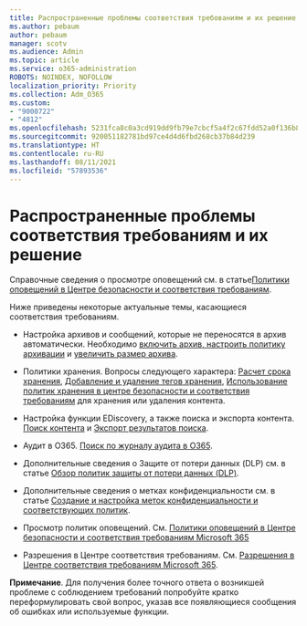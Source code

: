 ```yaml
---
title: Распространенные проблемы соответствия требованиям и их решение
ms.author: pebaum
author: pebaum
manager: scotv
ms.audience: Admin
ms.topic: article
ms.service: o365-administration
ROBOTS: NOINDEX, NOFOLLOW
localization_priority: Priority
ms.collection: Adm_O365
ms.custom:
- "9000722"
- "4812"
ms.openlocfilehash: 5231fca8c0a3cd919dd9fb79e7cbcf5a4f2c67fdd52a0f136b87e9331a3d6c44
ms.sourcegitcommit: 920051182781bd97ce4d4d6fbd268cb37b84d239
ms.translationtype: HT
ms.contentlocale: ru-RU
ms.lasthandoff: 08/11/2021
ms.locfileid: "57893536"
---
```

# <a name="compliance-common-issues-and-resolutions"></a>Распространенные проблемы соответствия требованиям и их решение

Справочные сведения о просмотре оповещений см. в статье[Политики оповещений в Центре безопасности и соответствия требованиям](https://docs.microsoft.com/microsoft-365/compliance/alert-policies).

Ниже приведены некоторые актуальные темы, касающиеся соответствия требованиям.

- Настройка архивов и сообщений, которые не переносятся в архив автоматически. Необходимо [включить архив, настроить политику архивации](https://docs.microsoft.com/microsoft-365/compliance/set-up-an-archive-and-deletion-policy-for-mailboxes) и [увеличить размер архива](https://docs.microsoft.com/microsoft-365/compliance/enable-unlimited-archiving).

- Политики хранения. Вопросы следующего характера: [Расчет срока хранения](https://docs.microsoft.com/exchange/security-and-compliance/messaging-records-management/retention-age), [Добавление и удаление тегов хранения](https://docs.microsoft.com/exchange/security-and-compliance/messaging-records-management/add-or-remove-retention-tags), [Использование политик хранения в центре безопасности и соответствия требованиям](https://docs.microsoft.com/exchange/security-and-compliance/messaging-records-management/create-a-retention-policy) для хранения или удаления контента.

- Настройка функции EDiscovery, а также поиска и экспорта контента. [Поиск контента](https://docs.microsoft.com/microsoft-365/compliance/content-search) и [Экспорт результатов поиска](https://docs.microsoft.com/microsoft-365/compliance/export-search-results).

- Аудит в O365. [Поиск по журналу аудита в O365](https://docs.microsoft.com/microsoft-365/compliance/search-the-audit-log-in-security-and-compliance).

- Дополнительные сведения о Защите от потери данных (DLP) см. в статье [Обзор политик защиты от потери данных (DLP)](https://docs.microsoft.com/microsoft-365/compliance/data-loss-prevention-policies).
 
- Дополнительные сведения о метках конфиденциальности см. в статье [Создание и настройка меток конфиденциальности и соответствующих политик](https://docs.microsoft.com/microsoft-365/compliance/create-sensitivity-labels).

- Просмотр политик оповещений. См. [Политики оповещений в Центре безопасности и соответствия требованиям Microsoft 365](https://docs.microsoft.com/microsoft-365/compliance/alert-policies)

- Разрешения в Центре соответствия требованиям. См. [Разрешения в Центре соответствия требованиям Microsoft 365](https://docs.microsoft.com/microsoft-365/compliance/microsoft-365-compliance-center-permissions).

**Примечание**. Для получения более точного ответа о возникшей проблеме с соблюдением требований попробуйте кратко переформулировать свой вопрос, указав все появляющиеся сообщения об ошибках или используемые функции.
